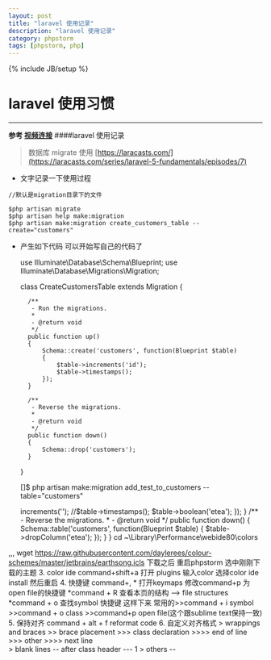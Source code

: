 ```yaml
---  
layout: post
title: "laravel 使用记录"
description: "laravel 使用记录"
category: phpstorm
tags: [phpstorm, php]
---
```

{% include JB/setup %}
# laravel 使用习惯
---

 
**参考 [视频连接](https://laracasts.com/series/)**
####laravel 使用记录 
> 数据库 migrate 使用 [https://laracasts.com/](https://laracasts.com/series/laravel-5-fundamentals/episodes/7)

* 文字记录一下使用过程 

`//默认是migration目录下的文件  `
    
    $php artisan migrate 
    $php artisan help make:migration
    $php artisan make:migration create_customers_table --create="customers"



* 产生如下代码 可以开始写自己的代码了


    use Illuminate\Database\Schema\Blueprint;
    use Illuminate\Database\Migrations\Migration;

    class CreateCustomersTable extends Migration {

        /**
         - Run the migrations.
         *
         - @return void
         */
        public function up()
        {
            Schema::create('customers', function(Blueprint $table)
            {
                $table->increments('id');
                $table->timestamps();
            });
        }

        /**
         - Reverse the migrations.
         *
         - @return void
         */
        public function down()
        {
            Schema::drop('customers');
        }

    }


    []$ php artisan make:migration add_test_to_customers --table="customers"
    <?php

    use Illuminate\Database\Schema\Blueprint;
    use Illuminate\Database\Migrations\Migration;

    class AddTestToCustomer extends Migration {

        /**
         - Run the migrations.
         *
         - @return void
         */
        public function up()
        {
            Schema::table('customers', function(Blueprint $table)
            {
                //$table->increments('');
                //$table->timestamps();
                $table->boolean('etea');
            });
        }

        /**
         - Reverse the migrations.
         *
         - @return void
         */
        public function down()
        {
            Schema::table('customers', function(Blueprint $table)
            {
                $table->dropColumn('etea');
            });
        }

    }

    cd ~\Library\Performance\webide80\colors
,,,
 wget https://raw.githubusercontent.com/daylerees/colour-schemes/master/jetbrains/earthsong.icls
 下载之后 重启phpstorm  选中刚刚下载的主题
3. color ide  command+shift+a 打开 plugins 输入color 选择color ide install 然后重启
4. 快捷键 command+, * 打开keymaps 修改command+p 为open file的快捷键
                    *command + R   查看本页的结构  --> file structures
                    *command + o 查找symbol 快捷键
    这样下来 常用的>>command + i symbol >>command + o class >>command+p open file(这个跟sublime text保持一致)
5. 保持对齐  command + alt + f  reformat code
6. 自定义对齐格式  > wrappings and braces >> brace placement  >>> class declaration >>>> end of line  
                                                            >>> other >>>> next line  
                > blank lines          -- after class header  --- 1
                > others               -- 


<!--break-->
